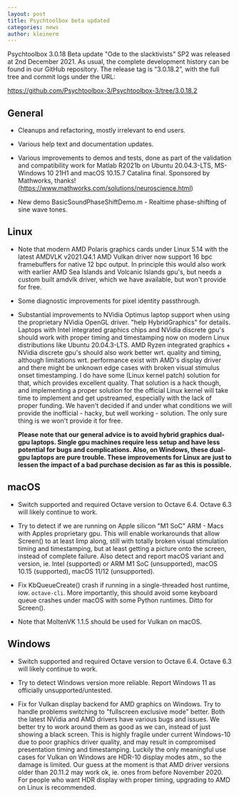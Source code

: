 ```yaml
---
layout: post
title: Psychtoolbox beta updated
categories: news
author: kleinerm
---
```


Psychtoolbox 3.0.18 Beta update "Ode to the slacktivists" SP2 was released at 2nd December 2021.
As usual, the complete development history can be found in our GitHub repository.
The release tag is “3.0.18.2”, with the full tree and commit logs under the URL:

<https://github.com/Psychtoolbox-3/Psychtoolbox-3/tree/3.0.18.2>


## General

- Cleanups and refactoring, mostly irrelevant to end users.

- Various help text and documentation updates.

- Various improvements to demos and tests, done as part of the validation and compatibility work
  for Matlab R2021b on Ubuntu 20.04.3-LTS, MS-Windows 10 21H1 and macOS 10.15.7 Catalina final.
  Sponsored by Mathworks, thanks! (<https://www.mathworks.com/solutions/neuroscience.html>)

- New demo BasicSoundPhaseShiftDemo.m - Realtime phase-shifting of sine wave tones.

## Linux

- Note that modern AMD Polaris graphics cards under Linux 5.14 with the latest AMDVLK v2021.Q4.1
  AMD Vulkan driver now support 16 bpc framebuffers for native 12 bpc output. In principle this
  would also work with earlier AMD Sea Islands and Volcanic Islands gpu's, but needs a custom built
  amdvlk driver, which we have available, but won't provide for free.

- Some diagnostic improvements for pixel identity passthrough.

- Substantial improvements to NVidia Optimus laptop support when using the proprietary NVidia
  OpenGL driver. "help HybridGraphics" for details. Laptops with Intel integrated graphics chips
  and NVidia discrete gpu's should work with proper timing and timestamping now on modern Linux
  distributions like Ubuntu 20.04.3-LTS. AMD Ryzen integrated graphics + NVidia discrete gpu's
  should also work better wrt. quality and timing, although limitations wrt. performance exist with
  AMD's display driver and there might be unknown edge cases with broken visual stimulus onset
  timestamping. I do have some (Linux kernel patch) solution for that, which provides excellent quality.
  That solution is a hack though, and implementing a proper solution for the official Linux kernel
  will take time to implement and get upstreamed, especially with the lack of proper funding. We
  haven't decided if and under what conditions we will provide the inofficial - hacky, but well working -
  solution. The only sure thing is we won't provide it for free.

  **Please note that our general advice is to avoid hybrid graphics dual-gpu laptops. Single gpu
     machines require less setup and have less potential for bugs and complications. Also, on
     Windows, these dual-gpu laptops are pure trouble. These improvements for Linux are just
     to lessen the impact of a bad purchase decision as far as this is possible.**

## macOS

- Switch supported and required Octave version to Octave 6.4. Octave 6.3 will likely continue to work.

- Try to detect if we are running on Apple silicon "M1 SoC" ARM - Macs with Apples proprietary
  gpu. This will enable workarounds that allow Screen() to at least limp along, still with totally
  broken visual stimulation timing and timestamping, but at least getting a picture onto the screen,
  instead of complete failure. Also detect and report macOS variant and version, ie. Intel (supported)
  or ARM M1 SoC (unsupported), macOS 10.15 (supported), macOS 11/12 (unsupported).

- Fix KbQueueCreate() crash if running in a single-threaded host runtime, iow. ``octave-cli``. More
  importantly, this should avoid some keyboard queue crashes under macOS with some Python runtimes.
  Ditto for Screen().

- Note that MoltenVK 1.1.5 should be used for Vulkan on macOS.
  
## Windows

- Switch supported and required Octave version to Octave 6.4. Octave 6.3 will likely continue to work.

- Try to detect Windows version more reliable. Report Windows 11 as officially unsupported/untested.

- Fix for Vulkan display backend for AMD graphics on Windows. Try to handle problems switching to
  "fullscreen exclusive mode" better. Both the latest NVidia and AMD drivers have various bugs and
  issues. We better try to work around them as good as we can, instead of just showing a black
  screen. This is highly fragile under current Windows-10 due to poor graphics driver quality, and
  may result in compromised presentation timing and timestamping. Luckily the only meaningful use
  cases for Vulkan on Windows are HDR-10 display modes atm., so the damage is limited. Our guess
  at the moment is that AMD driver versions older than 20.11.2 may work ok, ie. ones from before
  November 2020. For people who want HDR display with proper timing, upgrading to AMD on Linux is
  recommended.
